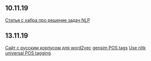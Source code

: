 ## 10.11.19

[Статья с хабра про решение задач NLP](https://habr.com/ru/company/oleg-bunin/blog/352614/)

## 13.11.19

[Cайт с русским корпусом для word2vec](https://rusvectores.org/en/models/)
[gensim POS tags](https://universaldependencies.org/u/pos/all.html)
[Use nltk universal POS tagging](https://stackoverflow.com/a/26980638/7595755)

